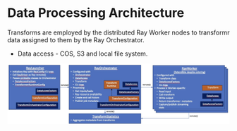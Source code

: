 # Data Processing Architecture

Transforms are employed by the distributed Ray Worker nodes to transformr
data assigned to them by the Ray Orchestrator.

* Data access - COS, S3 and local file system.


![Processing Architecture](processing-architecture.jpg)